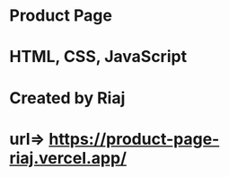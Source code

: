 # Product Page
# HTML, CSS, JavaScript
# Created by Riaj
# url=> https://product-page-riaj.vercel.app/
